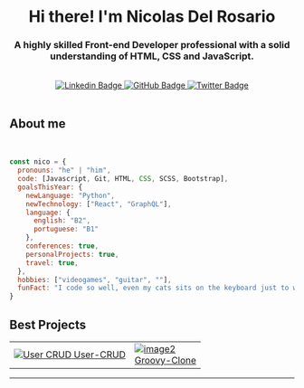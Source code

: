<div id="header" align="center">
  <h1>Hi there! I'm Nicolas Del Rosario</h1>
  <h3>A highly skilled Front-end Developer professional with a solid understanding of HTML, CSS and JavaScript.</h3>
</div> <br>

<div id="badges" align="center">
<a href="https://www.linkedin.com/in/nicolasdelrosario/" target="_blank">
  <img src="https://img.shields.io/badge/linkedin-171515?style=for-the-badge&logo=linkedin&logoColor=white" alt="Linkedin Badge" />
</a>
<a href="https://github.com/nicolasdelrosario" target="_blank">
  <img src="https://img.shields.io/badge/github-171515?style=for-the-badge&logo=github&logoColor=white" alt="GitHub Badge" />
</a>
<a href="https://twitter.com/nicodelrosar1o" target="_blank">
  <img src="https://img.shields.io/badge/twitter-171515?style=for-the-badge&logo=twitter&logoColor=white" alt="Twitter Badge" />
</a>
</div> <br>

<div id="about-me">
  <h2>About me</h2> <br>
</div>

```javascript
const nico = {
  pronouns: "he" | "him",
  code: [Javascript, Git, HTML, CSS, SCSS, Bootstrap],
  goalsThisYear: {
    newLanguage: "Python",
    newTechnology: ["React", "GraphQL"],
    language: {
      english: "B2",
      portuguese: "B1"
    },
    conferences: true,
    personalProjects: true,
    travel: true,
  },
  hobbies: ["videogames", "guitar", ""],
  funFact: "I code so well, even my cats sits on the keyboard just to watch me work"
}
```

<div id="projects" align="center">
  <h2 align="left">Best Projects</h2>
  <table>
    <tr>
      <td>
        <a href="https://github.com/nicolasdelrosario/User-CRUD" target="_blank">
          <img src="https://res.cloudinary.com/dlghcisov/image/upload/v1674072476/projects/User-CRUD/Read-User.png" alt="User CRUD"></img>
          <figcaption">User-CRUD</figcaption>
        </a>
      </td>
      <td>
        <a href="https://github.com/nicolasdelrosario/Groovy-Clone" target="_blank">
          <img src="https://res.cloudinary.com/dlghcisov/image/upload/v1674005371/projects/Groovy/assets/groovy-homepage.png" alt="image2"></img>
          <figcaption>Groovy-Clone</figcaption>
        </a>
      </td>
    </tr>
  </table>
</div>

---
